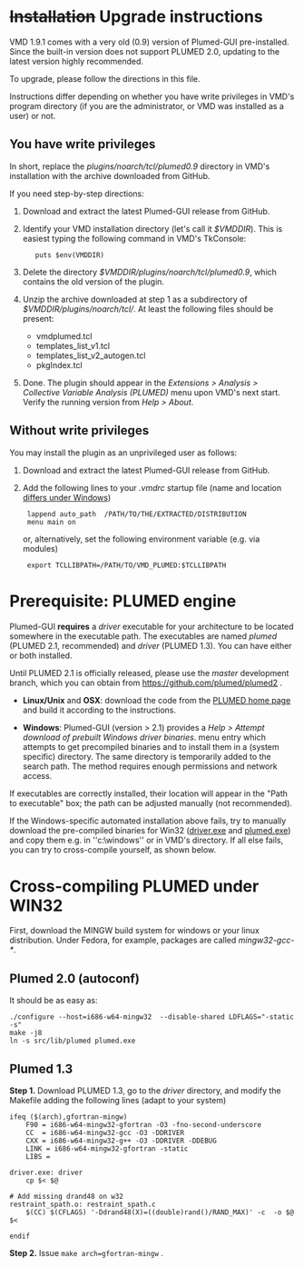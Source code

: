 ~~Installation~~ Upgrade instructions
========================================

VMD 1.9.1 comes with a very old (0.9) version of Plumed-GUI
pre-installed. Since the built-in version does not support PLUMED 2.0,
updating to the latest version highly recommended. 

To upgrade, please follow the directions in this file.

Instructions differ depending on whether you have
write privileges in VMD's program directory (if you
are the administrator, or VMD was installed as a user) 
or not. 


You have write privileges
----------------------------------------

In short, replace the _plugins/noarch/tcl/plumed0.9_ directory in
VMD's installation with the archive downloaded from GitHub.

If you need step-by-step directions:

1. Download and extract the latest Plumed-GUI release from GitHub.

2. Identify your VMD installation directory (let's call it
   _$VMDDIR_). This is easiest typing the following command in VMD's
   TkConsole:

          puts $env(VMDDIR)

3. Delete the directory  _$VMDDIR/plugins/noarch/tcl/plumed0.9_, 
   which contains the old version of the plugin.

4. Unzip the archive downloaded at step 1 as a subdirectory of _$VMDDIR/plugins/noarch/tcl/_.  At least the following files should be present:
   * vmdplumed.tcl
   * templates_list_v1.tcl
   * templates_list_v2_autogen.tcl
   * pkgIndex.tcl


5. Done. The plugin should appear in the _Extensions > Analysis >
   Collective Variable Analysis (PLUMED)_ menu upon VMD's next
   start. Verify the running version from _Help > About_.


Without write privileges
----------------------------------------

You may install the plugin as an unprivileged user as follows:

1. Download and extract the latest Plumed-GUI release from GitHub.

2. Add the following lines to your _.vmdrc_ startup file (name and
   location [differs under
   Windows](http://www.ks.uiuc.edu/Research/vmd/vmd-1.7/ug/node197.html))

        lappend auto_path  /PATH/TO/THE/EXTRACTED/DISTRIBUTION
        menu main on

   or, alternatively, set the following environment variable (e.g. via modules)

        export TCLLIBPATH=/PATH/TO/VMD_PLUMED:$TCLLIBPATH






Prerequisite: PLUMED engine
========================================

Plumed-GUI **requires** a _driver_ executable for your architecture to
be located somewhere in the executable path.  The executables are
named _plumed_ (PLUMED 2.1, recommended) and _driver_ (PLUMED 1.3).
You can have either or both installed.

Until PLUMED 2.1 is officially released, please use the _master_
development branch, which you can obtain from
https://github.com/plumed/plumed2 .


 * **Linux/Unix** and **OSX**: download the code from the [PLUMED home
     page](http://www.plumed-code.org) and build it according to the
     instructions.

 * **Windows**: Plumed-GUI (version > 2.1) provides a _Help > Attempt
   download of prebuilt Windows driver binaries_.  menu entry which
   attempts to get precompiled binaries and to install them in a
   (system specific) directory. The same directory is temporarily
   added to the search path. The method requires enough permissions
   and network access.


If executables are correctly installed, their location will appear in
the "Path to executable" box; the path can be adjusted manually (not
recommended).

If the Windows-specific automated installation above fails, try to
manually download the pre-compiled binaries for Win32
([driver.exe](http://www.multiscalelab.org/utilities/PlumedGUI?action=AttachFile&do=get&target=driver.exe)
and
[plumed.exe](http://www.multiscalelab.org/utilities/PlumedGUI?action=AttachFile&do=get&target=plumed.exe))
and copy them e.g. in ''c:\windows'' or in VMD's directory.  If all
else fails, you can try to cross-compile yourself, as shown below.



Cross-compiling PLUMED under WIN32
==================================

First, download the MINGW build system for windows or your linux
distribution. Under Fedora, for example, packages are called
_mingw32-gcc-*_.

Plumed 2.0 (autoconf)
---------------------

It should be as easy as:

	./configure --host=i686-w64-mingw32  --disable-shared LDFLAGS="-static -s"
	make -j8
	ln -s src/lib/plumed plumed.exe



Plumed 1.3
----------

**Step 1.** Download PLUMED 1.3, go to the *driver* directory, and modify the Makefile adding the following lines (adapt to your system) 

	ifeq ($(arch),gfortran-mingw)
	    F90 = i686-w64-mingw32-gfortran -O3 -fno-second-underscore  
	    CC  = i686-w64-mingw32-gcc -O3 -DDRIVER 
	    CXX = i686-w64-mingw32-g++ -O3 -DDRIVER -DDEBUG
	    LINK = i686-w64-mingw32-gfortran -static
	    LIBS = 

	driver.exe: driver
		cp $< $@

	# Add missing drand48 on w32
	restraint_spath.o: restraint_spath.c
		$(CC) $(CFLAGS) '-Ddrand48(X)=((double)rand()/RAND_MAX)' -c  -o $@ $< 

	endif

**Step 2.** Issue  `make arch=gfortran-mingw` . 

